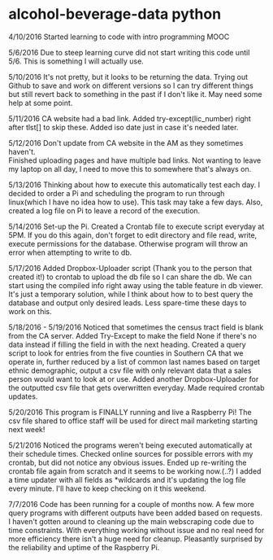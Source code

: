 # alcohol-beverage-data python
4/10/2016
Started learning to code with intro programming MOOC

5/6/2016
Due to steep learning curve did not start writing this code until 5/6.
This is something I will actually use.

5/10/2016
It's not pretty, but it looks to be returning the data.
Trying out Github to save and work on different versions so I can try different
things but still revert back to something in the past if I don't like it.
May need some help at some point.

5/11/2016
CA website had a bad link.  Added try-except(lic_number) right after tlst[] to skip these.  Added iso date just in case it's needed later.

5/12/2016
    Don't update from CA website in the AM as they sometimes haven't.  
    Finished uploading pages and have multiple bad links.
    Not wanting to leave my laptop on all day, I need to move this to somewhere that's always on.

5/13/2016
    Thinking about how to execute this automatically test each day.
    I decided to order a Pi and scheduling the program to run through linux(which I have no idea how to use).  This task may take a few days.  Also, created a log file on Pi to leave a record of the execution.

5/14/2016
    Set-up the Pi.  Created a Crontab file to execute script everyday at 5PM.  If you do this again, don't forget to edit directory and file read, write, execute permissions for the database.  Otherwise program will throw an error when attempting to write to db.
    
5/17/2016
    Added Dropbox-Uploader script (Thank you to the person that created it!) to crontab to upload the db file so I can share the db.  We can start using the compiled info right away using the table feature in db viewer.  
    It's just a temporary solution, while I think about how to to best query the database and output only desired leads.  Less spare-time these days to work on this.
    
5/18/2016 - 5/19/2016
    Noticed that sometimes the census tract field is blank from the CA server.  Added Try-Except to make the field None if there's no data instead if filling the field in with the next heading.
    Created a query script to look for entries from the five counties in Southern CA that we operate in, further reduced by a list of common last names based on target ethnic demographic, output a csv file with only relevant data that a sales person would want to look at or use.
    Added another Dropbox-Uploader for the outputted csv file that gets overwritten everyday.
    Made required crontab updates.
    
5/20/2016
    This program is FINALLY running and live a Raspberry Pi!  The csv file shared to office staff will be used for direct mail marketing starting next week!

5/21/2016
    Noticed the programs weren't being executed automatically at their schedule times.
    Checked online sources for possible errors with my crontab, but did not notice any obvious issues.  Ended up re-writing the crontab file again from scratch and it seems to be working now.(..?)  I added a time updater with all fields as *wildcards and it's updating the log file every minute.
    I'll have to keep checking on it this weekend.  

7/7/2016
    Code has been running for a couple of months now.  A few more query programs with different outputs have been added based on requests.  I haven't gotten around to cleaning up the main webscraping code due to time constraints.  With everything working without issue and no real need for more efficiency there isn't a huge need for cleanup.  Pleasantly surprised by the reliability and uptime of the Raspberry Pi.
